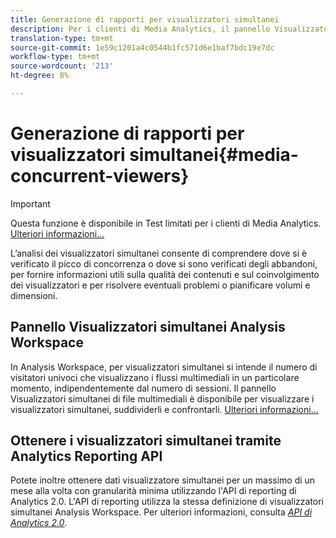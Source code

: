 ```yaml
---
title: Generazione di rapporti per visualizzatori simultanei
description: Per i clienti di Media Analytics, il pannello Visualizzatori simultanei di  Analysis Workspace consente di analizzare i visualizzatori simultanei per comprendere dove si è verificato il picco di concorrenza o dove si sono verificati i rilasci.
translation-type: tm+mt
source-git-commit: 1e59c1201a4c0544b1fc571d6e1baf7bdc19e7dc
workflow-type: tm+mt
source-wordcount: '213'
ht-degree: 8%

---
```



# Generazione di rapporti per visualizzatori simultanei{#media-concurrent-viewers}

>[!IMPORTANT]
>
>Questa funzione è disponibile in Test limitati per i clienti di Media Analytics. [Ulteriori informazioni...](https://docs.adobe.com/content/help/it-IT/analytics/landing/an-releases.html)

L’analisi dei visualizzatori simultanei consente di comprendere dove si è verificato il picco di concorrenza o dove si sono verificati degli abbandoni, per fornire informazioni utili sulla qualità dei contenuti e sul coinvolgimento dei visualizzatori e per risolvere eventuali problemi o pianificare volumi e dimensioni.

## Pannello Visualizzatori simultanei  Analysis Workspace

In  Analysis Workspace, per visualizzatori simultanei si intende il numero di visitatori univoci che visualizzano i flussi multimediali in un particolare momento, indipendentemente dal numero di sessioni. Il pannello Visualizzatori simultanei di file multimediali è disponibile per visualizzare i visualizzatori simultanei, suddividerli e confrontarli. [Ulteriori informazioni...](https://docs.adobe.com/content/help/en/media-analytics/using/media-reports/media-default-reports/get-concurrent-json20.html)

## Ottenere i visualizzatori simultanei tramite Analytics Reporting API

Potete inoltre ottenere dati visualizzatore simultanei per un massimo di un mese alla volta con granularità minima utilizzando l&#39;API di reporting di Analytics 2.0. L&#39;API di reporting utilizza la stessa definizione di visualizzatori simultanei  Analysis Workspace.  Per ulteriori informazioni, consulta [_*API di Analytics 2.0*_](https://www.adobe.io/apis/experiencecloud/analytics/docs.html).
